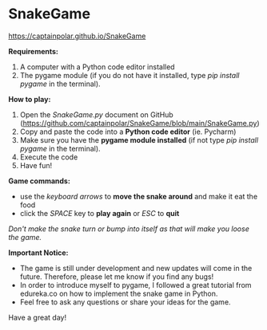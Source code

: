# SnakeGame
https://captainpolar.github.io/SnakeGame

**Requirements:**
1. A computer with a Python code editor installed
2. The pygame module (if you do not have it installed, type *pip install pygame* in the terminal).

**How to play:**
1. Open the *SnakeGame.py* document on GitHub (https://github.com/captainpolar/SnakeGame/blob/main/SnakeGame.py)
2. Copy and paste the code into a **Python code editor** (ie. Pycharm)
3. Make sure you have the **pygame module installed** (if not type *pip install pygame* in the terminal).
4. Execute the code
5. Have fun!

**Game commands:**
- use the *keyboard arrows* to **move the snake around** and make it eat the food
- click the *SPACE* key to **play again** or *ESC* to **quit**

*Don't make the snake turn or bump into itself as that will make you loose the game.*

**Important Notice:**
- The game is still under development and new updates will come in the future. Therefore, please let me know if you find any bugs!
- In order to introduce myself to pygame, I followed a great tutorial from edureka.co on how to implement the snake game in Python.
- Feel free to ask any questions or share your ideas for the game.

Have a great day!
